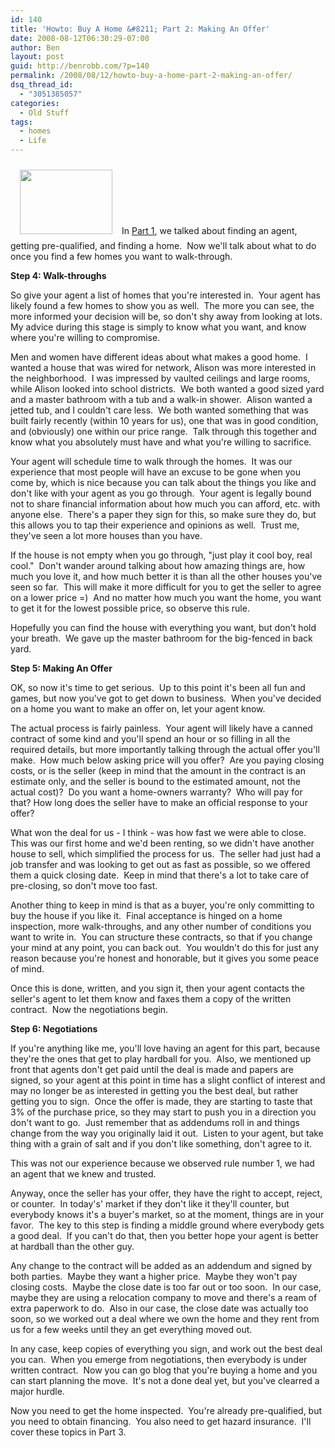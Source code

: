 ```yaml
---
id: 140
title: 'Howto: Buy A Home &#8211; Part 2: Making An Offer'
date: 2008-08-12T06:30:29-07:00
author: Ben
layout: post
guid: http://benrobb.com/?p=140
permalink: /2008/08/12/howto-buy-a-home-part-2-making-an-offer/
dsq_thread_id:
  - "3051385057"
categories:
  - Old Stuff
tags:
  - homes
  - Life
---
```

<img class="alignleft size-full wp-image-166" style="margin: 10px 15px;" title="home_for_sale_2" src="https://benrobb.com/wp-content/uploads/2008/11/home_for_sale_2.png" alt="" width="148" height="103" />In <a title="Part 1: Finding A House" href="https://benrobb.com/2008/08/08/howto-buy-a-home-part-1-finding-a-house/" target="_blank">Part 1</a>, we talked about finding an agent, getting pre-qualified, and finding a home.  Now we'll talk about what to do once you find a few homes you want to walk-through.

<strong>Step 4: Walk-throughs</strong>

So give your agent a list of homes that you're interested in.  Your agent has likely found a few homes to show you as well.  The more you can see, the more informed your decision will be, so don't shy away from looking at lots.  My advice during this stage is simply to know what you want, and know where you're willing to compromise.

Men and women have different ideas about what makes a good home.  I wanted a house that was wired for network, Alison was more interested in the neighborhood.  I was impressed by vaulted ceilings and large rooms, while Alison looked into school districts.  We both wanted a good sized yard and a master bathroom with a tub and a walk-in shower.  Alison wanted a jetted tub, and I couldn't care less.  We both wanted something that was built fairly recently (within 10 years for us), one that was in good condition, and (obviously) one within our price range.  Talk through this together and know what you absolutely must have and what you're willing to sacrifice.

Your agent will schedule time to walk through the homes.  It was our experience that most people will have an excuse to be gone when you come by, which is nice because you can talk about the things you like and don't like with your agent as you go through.  Your agent is legally bound not to share financial information about how much you can afford, etc. with anyone else.  There's a paper they sign for this, so make sure they do, but this allows you to tap their experience and opinions as well.  Trust me, they've seen a lot more houses than you have.

If the house is not empty when you go through, "just play it cool boy, real cool."  Don't wander around talking about how amazing things are, how much you love it, and how much better it is than all the other houses you've seen so far.  This will make it more difficult for you to get the seller to agree on a lower price =)  And no matter how much you want the home, you want to get it for the lowest possible price, so observe this rule.

Hopefully you can find the house with everything you want, but don't hold your breath.  We gave up the master bathroom for the big-fenced in back yard.

<strong>Step 5: Making An Offer</strong>

OK, so now it's time to get serious.  Up to this point it's been all fun and games, but now you've got to get down to business.  When you've decided on a home you want to make an offer on, let your agent know.

The actual process is fairly painless.  Your agent will likely have a canned contract of some kind and you'll spend an hour or so filling in all the required details, but more importantly talking through the actual offer you'll make.  How much below asking price will you offer?  Are you paying closing costs, or is the seller (keep in mind that the amount in the contract is an estimate only, and the seller is bound to the estimated amount, not the actual cost)?  Do you want a home-owners warranty?  Who will pay for that? How long does the seller have to make an official response to your offer?

What won the deal for us - I think - was how fast we were able to close.  This was our first home and we'd been renting, so we didn't have another house to sell, which simplified the process for us.  The seller had just had a job transfer and was looking to get out as fast as possible, so we offered them a quick closing date.  Keep in mind that there's a lot to take care of pre-closing, so don't move too fast.

Another thing to keep in mind is that as a buyer, you're only committing to buy the house if you like it.  Final acceptance is hinged on a home inspection, more walk-throughs, and any other number of conditions you want to write in.  You can structure these contracts, so that if you change your mind at any point, you can back out.  You wouldn't do this for just any reason because you're honest and honorable, but it gives you some peace of mind.

Once this is done, written, and you sign it, then your agent contacts the seller's agent to let them know and faxes them a copy of the written contract.  Now the negotiations begin.

<strong>Step 6: Negotiations</strong>

If you're anything like me, you'll love having an agent for this part, because they're the ones that get to play hardball for you.  Also, we mentioned up front that agents don't get paid until the deal is made and papers are signed, so your agent at this point in time has a slight conflict of interest and may no longer be as interested in getting you the best deal, but rather getting you to sign.  Once the offer is made, they are starting to taste that 3% of the purchase price, so they may start to push you in a direction you don't want to go.  Just remember that as addendums roll in and things change from the way you originally laid it out.  Listen to your agent, but take thing with a grain of salt and if you don't like something, don't agree to it.

This was not our experience because we observed rule number 1, we had an agent that we knew and trusted.

Anyway, once the seller has your offer, they have the right to accept, reject, or counter.  In today's' market if they don't like it they'll counter, but everybody knows it's a buyer's market, so at the moment, things are in your favor.  The key to this step is finding a middle ground where everybody gets a good deal.  If you can't do that, then you better hope your agent is better at hardball than the other guy.

Any change to the contract will be added as an addendum and signed by both parties.  Maybe they want a higher price.  Maybe they won't pay closing costs.  Maybe the close date is too far out or too soon.  In our case, maybe they are using a relocation company to move and there's a ream of extra paperwork to do.  Also in our case, the close date was actually too soon, so we worked out a deal where we own the home and they rent from us for a few weeks until they an get everything moved out.

In any case, keep copies of everything you sign, and work out the best deal you can.  When you emerge from negotiations, then everybody is under written contract.  Now you can go blog that you're buying a home and you can start planning the move.  It's not a done deal yet, but you've clearred a major hurdle.

Now you need to get the home inspected.  You're already pre-qualified, but you need to obtain financing.  You also need to get hazard insurance.  I'll cover these topics in Part 3.